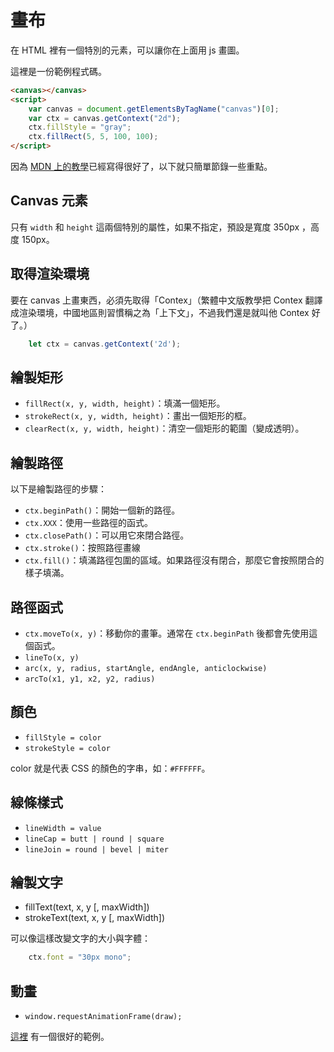 # 畫布

在 HTML 裡有一個特別的元素，可以讓你在上面用 js 畫圖。

這裡是一份範例程式碼。

```html
<canvas></canvas>
<script>
    var canvas = document.getElementsByTagName("canvas")[0];
    var ctx = canvas.getContext("2d");
    ctx.fillStyle = "gray";
    ctx.fillRect(5, 5, 100, 100);
</script>
```

因為 [MDN 上的教學](https://developer.mozilla.org/en-US/docs/Web/API/Canvas_API/Tutorial)已經寫得很好了，以下就只簡單節錄一些重點。


## Canvas 元素

只有 `width` 和 `height` 這兩個特別的屬性，如果不指定，預設是寬度 350px ，高度 150px。

## 取得渲染環境

要在 canvas 上畫東西，必須先取得「Contex」（繁體中文版教學把 Contex 翻譯成渲染環境，中國地區則習慣稱之為「上下文」，不過我們還是就叫他 Contex 好了。）

```js
    let ctx = canvas.getContext('2d');
```

## 繪製矩形

* `fillRect(x, y, width, height)`：填滿一個矩形。
* `strokeRect(x, y, width, height)`：畫出一個矩形的框。
* `clearRect(x, y, width, height)`：清空一個矩形的範圍（變成透明）。

## 繪製路徑

以下是繪製路徑的步驟：

* `ctx.beginPath()`：開始一個新的路徑。
* `ctx.XXX`：使用一些路徑的函式。
* `ctx.closePath()`：可以用它來閉合路徑。
* `ctx.stroke()`：按照路徑畫線
* `ctx.fill()`：填滿路徑包圍的區域。如果路徑沒有閉合，那麼它會按照閉合的樣子填滿。


## 路徑函式

* `ctx.moveTo(x, y)`：移動你的畫筆。通常在 `ctx.beginPath` 後都會先使用這個函式。
* `lineTo(x, y)`
* `arc(x, y, radius, startAngle, endAngle, anticlockwise)`
* `arcTo(x1, y1, x2, y2, radius)`

## 顏色

* `fillStyle = color`
* `strokeStyle = color`

color 就是代表 CSS 的顏色的字串，如：`#FFFFFF`。

## 線條樣式

* `lineWidth = value`
* `lineCap = butt | round | square`
* `lineJoin = round | bevel | miter`

## 繪製文字

* fillText(text, x, y [, maxWidth])
* strokeText(text, x, y [, maxWidth])

可以像這樣改變文字的大小與字體：

```js
    ctx.font = "30px mono";
```

## 動畫

* `window.requestAnimationFrame(draw);`

[這裡](https://developer.mozilla.org/en-US/docs/Web/API/Canvas_API/Tutorial/Advanced_animations)
有一個很好的範例。
